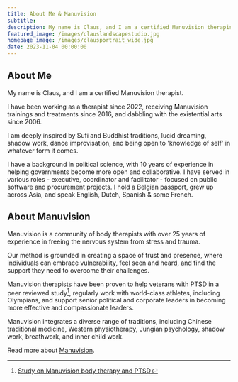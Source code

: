 ```yaml
---
title: About Me & Manuvision
subtitle: 
description: My name is Claus, and I am a certified Manuvision therapist. Manuvision is a research-based method built on 25 years of experience in freeing the nervous system.
featured_image: /images/clauslandscapestudio.jpg
homepage_image: /images/clausportrait_wide.jpg
date: 2023-11-04 00:00:00
---
```


## About Me

My name is Claus, and I am a certified Manuvision therapist.

I have been working as a therapist since 2022, receiving Manuvision trainings and treatments since 2016, and dabbling with the existential arts since 2006.

I am deeply inspired by Sufi and Buddhist traditions, lucid dreaming, shadow work, dance improvisation, and being open to 'knowledge of self' in whatever form it comes. 

I have a background in political science, with 10 years of experience in helping governments become more open and collaborative.
I have served in various roles - executive, coordinator and facilitator - focused on public software and procurement projects. 
I hold a Belgian passport, grew up across Asia, and speak English, Dutch, Spanish & some French.

## About Manuvision

Manuvision is a community of body therapists with over 25 years of experience in freeing the nervous system from stress and trauma.

Our method is grounded in creating a space of trust and presence, where individuals can embrace vulnerability, feel seen and heard, and find the support they need to overcome their challenges.

Manuvision therapists have been proven to help veterans with PTSD in a peer reviewed study[^1], regularly work with world-class athletes, including Olympians, and support senior political and corporate leaders in becoming more effective and compassionate leaders.

Manuvision integrates a diverse range of traditions, including Chinese traditional medicine, Western physiotherapy, Jungian psychology, shadow work, breathwork, and inner child work.

Read more about [Manuvision](https://manuvision-dk.translate.goog/om-manuvision/?_x_tr_sl=da&_x_tr_tl=en&_x_tr_hl=en-US&_x_tr_pto=wapp).

[^1]: [Study on Manuvision body therapy and PTSD](https://manuvision-dk.translate.goog/forskning/?_x_tr_sl=da&_x_tr_tl=en&_x_tr_hl=en-US&_x_tr_pto=wapp)